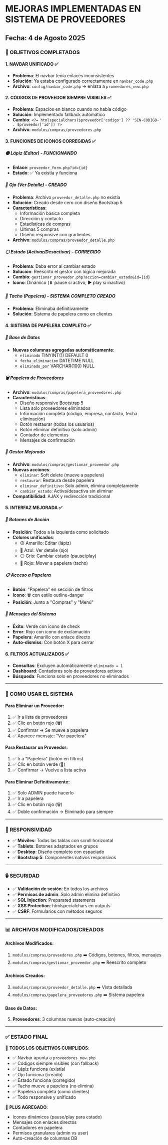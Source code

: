 # MEJORAS IMPLEMENTADAS EN SISTEMA DE PROVEEDORES
## Fecha: 4 de Agosto 2025

### 🎯 OBJETIVOS COMPLETADOS

#### 1. **NAVBAR UNIFICADO** ✅
- **Problema**: El navbar tenía enlaces inconsistentes
- **Solución**: Ya estaba configurado correctamente en `navbar_code.php`
- **Archivo**: `config/navbar_code.php` → enlaza a `proveedores_new.php`

#### 2. **CÓDIGOS DE PROVEEDOR SIEMPRE VISIBLES** ✅
- **Problema**: Espacios en blanco cuando no había código
- **Solución**: Implementado fallback automático
- **Cambio**: `<?= htmlspecialchars($proveedor['codigo'] ?? 'SIN-CODIGO-' . $proveedor['id']) ?>`
- **Archivo**: `modulos/compras/proveedores.php`

#### 3. **FUNCIONES DE ICONOS CORREGIDAS** ✅

##### 🟡 Lápiz (Editar) - **FUNCIONANDO**
- **Enlace**: `proveedor_form.php?id={id}`
- **Estado**: ✅ Ya existía y funciona

##### 🔵 Ojo (Ver Detalle) - **CREADO** 
- **Problema**: Archivo `proveedor_detalle.php` no existía
- **Solución**: Creado desde cero con diseño Bootstrap 5
- **Características**:
  - Información básica completa
  - Dirección y contacto
  - Estadísticas de compras
  - Últimas 5 compras
  - Diseño responsive con gradientes
- **Archivo**: `modulos/compras/proveedor_detalle.php`

##### ⚪ Estado (Activar/Desactivar) - **CORREGIDO**
- **Problema**: Daba error al cambiar estado
- **Solución**: Reescrito el gestor con lógica mejorada
- **Cambio**: `gestionar_proveedor.php?accion=cambiar_estado&id={id}`
- **Icono**: Dinámico (⏸️ pause si activo, ▶️ play si inactivo)

##### 🔴 Tacho (Papelera) - **SISTEMA COMPLETO CREADO**
- **Problema**: Eliminaba definitivamente
- **Solución**: Sistema de papelera como en clientes

#### 4. **SISTEMA DE PAPELERA COMPLETO** ✅

##### 📂 Base de Datos
- **Nuevas columnas agregadas automáticamente**:
  - `eliminado` TINYINT(1) DEFAULT 0
  - `fecha_eliminacion` DATETIME NULL  
  - `eliminado_por` VARCHAR(100) NULL

##### 🗑️ Papelera de Proveedores
- **Archivo**: `modulos/compras/papelera_proveedores.php`
- **Características**:
  - Diseño responsive Bootstrap 5
  - Lista solo proveedores eliminados
  - Información completa (código, empresa, contacto, fecha eliminación)
  - Botón restaurar (todos los usuarios)
  - Botón eliminar definitivo (solo admin)
  - Contador de elementos
  - Mensajes de confirmación

##### 🔧 Gestor Mejorado
- **Archivo**: `modulos/compras/gestionar_proveedor.php`
- **Nuevas acciones**:
  - `eliminar`: Soft delete (mueve a papelera)
  - `restaurar`: Restaura desde papelera
  - `eliminar_definitivo`: Solo admin, elimina completamente
  - `cambiar_estado`: Activa/desactiva sin eliminar
- **Compatibilidad**: AJAX y redirección tradicional

#### 5. **INTERFAZ MEJORADA** ✅

##### 🎨 Botones de Acción
- **Posición**: Todos a la izquierda como solicitado
- **Colores unificados**:
  - 🟡 Amarillo: Editar (lápiz)
  - 🔵 Azul: Ver detalle (ojo)  
  - ⚪ Gris: Cambiar estado (pause/play)
  - 🔴 Rojo: Mover a papelera (tacho)

##### 📋 Acceso a Papelera
- **Botón**: "Papelera" en sección de filtros
- **Icono**: 🗑️ con estilo outline-danger
- **Posición**: Junto a "Compras" y "Menú"

##### 💬 Mensajes del Sistema
- **Éxito**: Verde con icono de check
- **Error**: Rojo con icono de exclamación
- **Papelera**: Amarillo con enlace directo
- **Auto-dismiss**: Con botón X para cerrar

#### 6. **FILTROS ACTUALIZADOS** ✅
- **Consultas**: Excluyen automáticamente `eliminado = 1`
- **Dashboard**: Contadores solo de proveedores activos
- **Búsqueda**: Funciona solo en proveedores no eliminados

---

### 🚀 COMO USAR EL SISTEMA

#### Para Eliminar un Proveedor:
1. ✅ Ir a lista de proveedores
2. ✅ Clic en botón rojo (🗑️) 
3. ✅ Confirmar → Se mueve a papelera
4. ✅ Aparece mensaje: "Ver papelera"

#### Para Restaurar un Proveedor:
1. ✅ Ir a "Papelera" (botón en filtros)
2. ✅ Clic en botón verde (🔄)
3. ✅ Confirmar → Vuelve a lista activa

#### Para Eliminar Definitivamente:
1. ✅ Solo ADMIN puede hacerlo
2. ✅ Ir a papelera
3. ✅ Clic en botón rojo (🗑️)
4. ✅ Doble confirmación → Eliminado para siempre

---

### 📱 RESPONSIVIDAD
- ✅ **Móviles**: Todas las tablas con scroll horizontal
- ✅ **Tablets**: Botones adaptados en grupos
- ✅ **Desktop**: Diseño completo con espaciado
- ✅ **Bootstrap 5**: Componentes nativos responsivos

---

### 🔒 SEGURIDAD
- ✅ **Validación de sesión**: En todos los archivos
- ✅ **Permisos de admin**: Solo admin elimina definitivo  
- ✅ **SQL Injection**: Preparated statements
- ✅ **XSS Protection**: htmlspecialchars en outputs
- ✅ **CSRF**: Formularios con métodos seguros

---

### 📊 ARCHIVOS MODIFICADOS/CREADOS

#### Archivos Modificados:
1. `modulos/compras/proveedores.php` ➡️ Códigos, botones, filtros, mensajes
2. `modulos/compras/gestionar_proveedor.php` ➡️ Reescrito completo

#### Archivos Creados:
3. `modulos/compras/proveedor_detalle.php` ➡️ Vista detallada
4. `modulos/compras/papelera_proveedores.php` ➡️ Sistema papelera

#### Base de Datos:
5. **Proveedores**: 3 columnas nuevas (auto-creación)

---

### ✅ ESTADO FINAL

🎯 **TODOS LOS OBJETIVOS CUMPLIDOS**:
- ✅ Navbar apunta a `proveedores_new.php` 
- ✅ Códigos siempre visibles (con fallback)
- ✅ Lápiz funciona (existía)
- ✅ Ojo funciona (creado)  
- ✅ Estado funciona (corregido)
- ✅ Tacho mueve a papelera (no elimina)
- ✅ Papelera completa (como clientes)
- ✅ Todo responsive y unificado

🌟 **PLUS AGREGADO**:
- Iconos dinámicos (pause/play para estado)
- Mensajes con enlaces directos
- Contadores en papelera
- Permisos granulares (admin vs user)
- Auto-creación de columnas DB
